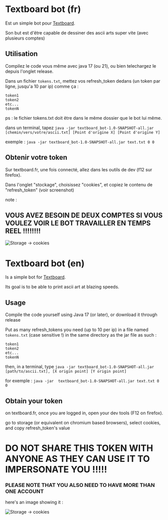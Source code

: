# Textboard bot (fr)

Est un simple bot pour [Textboard](https://textboard.fr).

Son but est d'être capable de dessiner des ascii arts super vite (avec plusieurs comptes)

## Utilisation

Compilez le code vous même avec java 17 (ou 21), ou bien telechargez le depuis l'onglet release.

Dans un fichier `tokens.txt`, mettez vos refresh_token dedans (un token par ligne, jusqu'a 10 par ip) comme ça : 

```
token1
token2
etc...
tokenN
```

ps : le fichier tokens.txt doit être dans le même dossier que le bot lui même.

dans un terminal, tapez `java -jar textboard_bot-1.0-SNAPSHOT-all.jar [chemin/vers/votre/ascii.txt] [Point d'origine X] [Point d'origine Y]`

exemple : `java -jar textboard_bot-1.0-SNAPSHOT-all.jar text.txt 0 0`

## Obtenir votre token

Sur textboard.fr, une fois connecté, allez dans les outils de dev (f12 sur firefox).

Dans l'onglet "stockage", choisissez "cookies", et copiez le contenu de "refresh_token" (voir screenshot)

note : 

## VOUS AVEZ BESOIN DE DEUX COMPTES SI VOUS VOULEZ VOIR LE BOT TRAVAILLER EN TEMPS REEL !!!!!!!!

![Storage -> cookies](https://i.ibb.co/sPBxsHr/image.png "Exemple of cookie")

# Textboard bot (en)

Is a simple bot for [Textboard](https://textboard.fr).

Its goal is to be able to print ascii art at blazing speeds.

## Usage

Compile the code yourself using Java 17 (or later), or download it through release

Put as many refresh_tokens you need (up to 10 per ip) in a file named `tokens.txt` (case sensitive !) in the same directory as the jar file as such :

```
token1
token2
etc...
tokenN
```

then, in a terminal, type `java -jar textboard_bot-1.0-SNAPSHOT-all.jar [path/to/ascii.txt], [X origin point] [Y origin point]`

for exemple : `java -jar  textboard_bot-1.0-SNAPSHOT-all.jar text.txt 0 0`

## Obtain your token

on textboard.fr, once you are logged in, open your dev tools (F12 on firefox).

go to storage (or equivalent on chromium based browsers), select cookies, and copy refresh_token's value

# DO NOT SHARE THIS TOKEN WITH ANYONE AS THEY CAN USE IT TO IMPERSONATE YOU !!!!!

### PLEASE NOTE THAT YOU ALSO NEED TO HAVE MORE THAN ONE ACCOUNT

here's an image showing it : 

![Storage -> cookies](https://i.ibb.co/sPBxsHr/image.png "Exemple of cookie")
